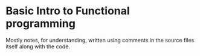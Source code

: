 # Basic Intro to Functional programming
Mostly notes, for understanding, written using comments in the source files itself along with the code.
